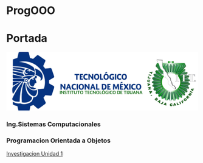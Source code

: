 # ProgOOO


# Portada
![](./ParadigmaOO/img/TecNM-ITT-sgc-2018-color-scaled-e1646127126124-1536x469.jpg "Tec logo")
### Ing.Sistemas Computacionales
### Programacion Orientada a Objetos


[Investigacion Unidad 1](./ParadigmaOO/ar.md)